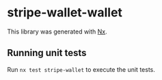 # stripe-wallet-wallet

This library was generated with [Nx](https://nx.dev).

## Running unit tests

Run `nx test stripe-wallet` to execute the unit tests.
